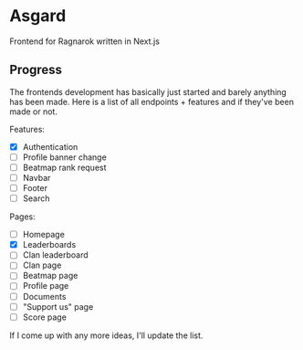 # Asgard
Frontend for Ragnarok written in Next.js

## Progress
The frontends development has basically just started and barely anything has been made. Here is a list of all endpoints + features and if they've been made or not.

Features:
- [x] Authentication
- [ ] Profile banner change
- [ ] Beatmap rank request
- [ ] Navbar
- [ ] Footer
- [ ] Search

Pages:
- [ ] Homepage
- [x] Leaderboards
- [ ] Clan leaderboard
- [ ] Clan page
- [ ] Beatmap page
- [ ] Profile page
- [ ] Documents
- [ ] "Support us" page
- [ ] Score page

If I come up with any more ideas, I'll update the list.
